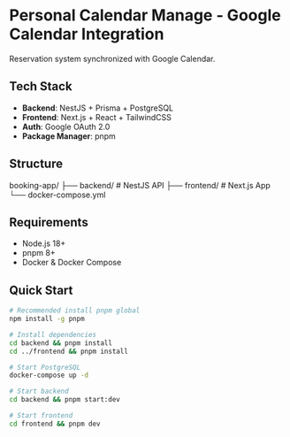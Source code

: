 # Personal Calendar Manage - Google Calendar Integration
Reservation system synchronized with Google Calendar.

## Tech Stack
- **Backend**: NestJS + Prisma + PostgreSQL
- **Frontend**: Next.js + React + TailwindCSS
- **Auth**: Google OAuth 2.0
- **Package Manager**: pnpm

## Structure
booking-app/
├── backend/     # NestJS API
├── frontend/    # Next.js App
└── docker-compose.yml

## Requirements
- Node.js 18+
- pnpm 8+
- Docker & Docker Compose

## Quick Start
```bash
# Recommended install pnpm global
npm install -g pnpm

# Install dependencies
cd backend && pnpm install
cd ../frontend && pnpm install

# Start PostgreSQL
docker-compose up -d

# Start backend
cd backend && pnpm start:dev

# Start frontend
cd frontend && pnpm dev